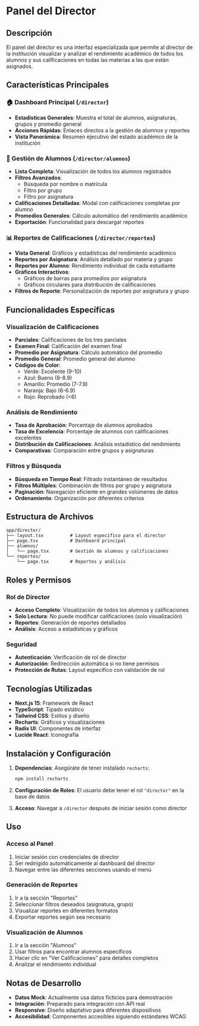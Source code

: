 # Panel del Director

## Descripción
El panel del director es una interfaz especializada que permite al director de la institución visualizar y analizar el rendimiento académico de todos los alumnos y sus calificaciones en todas las materias a las que están asignados.

## Características Principales

### 🏠 Dashboard Principal (`/director`)
- **Estadísticas Generales**: Muestra el total de alumnos, asignaturas, grupos y promedio general
- **Acciones Rápidas**: Enlaces directos a la gestión de alumnos y reportes
- **Vista Panorámica**: Resumen ejecutivo del estado académico de la institución

### 👥 Gestión de Alumnos (`/director/alumnos`)
- **Lista Completa**: Visualización de todos los alumnos registrados
- **Filtros Avanzados**: 
  - Búsqueda por nombre o matrícula
  - Filtro por grupo
  - Filtro por asignatura
- **Calificaciones Detalladas**: Modal con calificaciones completas por alumno
- **Promedios Generales**: Cálculo automático del rendimiento académico
- **Exportación**: Funcionalidad para descargar reportes

### 📊 Reportes de Calificaciones (`/director/reportes`)
- **Vista General**: Gráficos y estadísticas del rendimiento académico
- **Reportes por Asignatura**: Análisis detallado por materia y grupo
- **Reportes por Alumno**: Rendimiento individual de cada estudiante
- **Gráficos Interactivos**: 
  - Gráficos de barras para promedios por asignatura
  - Gráficos circulares para distribución de calificaciones
- **Filtros de Reporte**: Personalización de reportes por asignatura y grupo

## Funcionalidades Específicas

### Visualización de Calificaciones
- **Parciales**: Calificaciones de los tres parciales
- **Examen Final**: Calificación del examen final
- **Promedio por Asignatura**: Cálculo automático del promedio
- **Promedio General**: Promedio general del alumno
- **Códigos de Color**: 
  - Verde: Excelente (9-10)
  - Azul: Bueno (8-8.9)
  - Amarillo: Promedio (7-7.9)
  - Naranja: Bajo (6-6.9)
  - Rojo: Reprobado (<6)

### Análisis de Rendimiento
- **Tasa de Aprobación**: Porcentaje de alumnos aprobados
- **Tasa de Excelencia**: Porcentaje de alumnos con calificaciones excelentes
- **Distribución de Calificaciones**: Análisis estadístico del rendimiento
- **Comparativas**: Comparación entre grupos y asignaturas

### Filtros y Búsqueda
- **Búsqueda en Tiempo Real**: Filtrado instantáneo de resultados
- **Filtros Múltiples**: Combinación de filtros por grupo y asignatura
- **Paginación**: Navegación eficiente en grandes volúmenes de datos
- **Ordenamiento**: Organización por diferentes criterios

## Estructura de Archivos

```
app/director/
├── layout.tsx          # Layout específico para el director
├── page.tsx            # Dashboard principal
├── alumnos/
│   └── page.tsx        # Gestión de alumnos y calificaciones
└── reportes/
    └── page.tsx        # Reportes y análisis
```

## Roles y Permisos

### Rol de Director
- **Acceso Completo**: Visualización de todos los alumnos y calificaciones
- **Solo Lectura**: No puede modificar calificaciones (solo visualización)
- **Reportes**: Generación de reportes detallados
- **Análisis**: Acceso a estadísticas y gráficos

### Seguridad
- **Autenticación**: Verificación de rol de director
- **Autorización**: Redirección automática si no tiene permisos
- **Protección de Rutas**: Layout específico con validación de rol

## Tecnologías Utilizadas

- **Next.js 15**: Framework de React
- **TypeScript**: Tipado estático
- **Tailwind CSS**: Estilos y diseño
- **Recharts**: Gráficos y visualizaciones
- **Radix UI**: Componentes de interfaz
- **Lucide React**: Iconografía

## Instalación y Configuración

1. **Dependencias**: Asegúrate de tener instalado `recharts`:
   ```bash
   npm install recharts
   ```

2. **Configuración de Roles**: El usuario debe tener el rol `"director"` en la base de datos

3. **Acceso**: Navegar a `/director` después de iniciar sesión como director

## Uso

### Acceso al Panel
1. Iniciar sesión con credenciales de director
2. Ser redirigido automáticamente al dashboard del director
3. Navegar entre las diferentes secciones usando el menú

### Generación de Reportes
1. Ir a la sección "Reportes"
2. Seleccionar filtros deseados (asignatura, grupo)
3. Visualizar reportes en diferentes formatos
4. Exportar reportes según sea necesario

### Visualización de Alumnos
1. Ir a la sección "Alumnos"
2. Usar filtros para encontrar alumnos específicos
3. Hacer clic en "Ver Calificaciones" para detalles completos
4. Analizar el rendimiento individual

## Notas de Desarrollo

- **Datos Mock**: Actualmente usa datos ficticios para demostración
- **Integración**: Preparado para integración con API real
- **Responsive**: Diseño adaptativo para diferentes dispositivos
- **Accesibilidad**: Componentes accesibles siguiendo estándares WCAG 